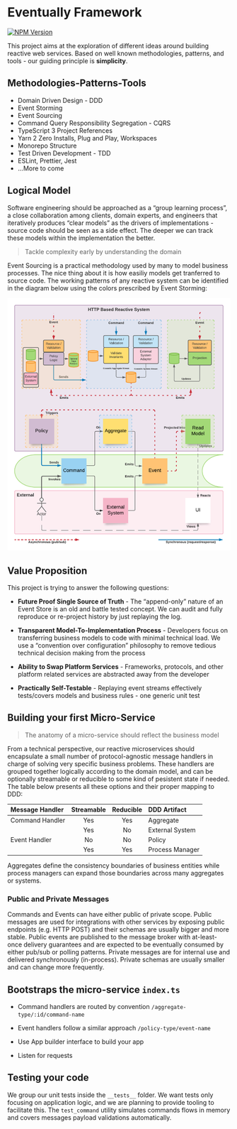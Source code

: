 # Eventually Framework

[![NPM Version](https://img.shields.io/npm/v/@rotorsoft/eventually.svg)](https://www.npmjs.com/package/@rotorsoft/eventually)

This project aims at the exploration of different ideas around building reactive web services. Based on well known methodologies, patterns, and tools - our guiding principle is **simplicity**.

## Methodologies-Patterns-Tools

- Domain Driven Design - DDD
- Event Storming
- Event Sourcing
- Command Query Responsibility Segregation - CQRS
- TypeScript 3 Project References
- Yarn 2 Zero Installs, Plug and Play, Workspaces
- Monorepo Structure
- Test Driven Development - TDD
- ESLint, Prettier, Jest
- ...More to come

## Logical Model

Software engineering should be approached as a “group learning process”, a close collaboration among clients, domain experts, and engineers that iteratively produces “clear models” as the drivers of implementations - source code should be seen as a side effect. The deeper we can track these models within the implementation the better.

> Tackle complexity early by understanding the domain

Event Sourcing is a practical methodology used by many to model business processes. The nice thing about it is how easiliy models get tranferred to source code. The working patterns of any reactive system can be identified in the diagram below using the colors prescribed by Event Storming:

![Logical Model](./assets/flow.png)

## Value Proposition

This project is trying to answer the following questions:

- **Future Proof Single Source of Truth** - The “append-only” nature of an Event Store is an old and battle tested concept. We can audit and fully reproduce or re-project history by just replaying the log.

- **Transparent Model-To-Implementation Process** - Developers focus on transferring business models to code with minimal technical load. We use a “convention over configuration” philosophy to remove tedious technical decision making from the process

- **Ability to Swap Platform Services** - Frameworks, protocols, and other platform related services are abstracted away from the developer

- **Practically Self-Testable** - Replaying event streams effectively tests/covers models and business rules - one generic unit test

## Building your first Micro-Service

> The anatomy of a micro-service should reflect the business model

From a technical perspective, our reactive microservices should encapsulate a small number of protocol-agnostic message handlers in charge of solving very specific business problems. These handlers are grouped together logically according to the domain model, and can be optionally streamable or reducible to some kind of pesistent state if needed. The table below presents all these options and their proper mapping to DDD:

| Message Handler | Streamable | Reducible | DDD Artifact    |
| :-------------- | :--------: | :-------: | :-------------- |
| Command Handler |    Yes     |    Yes    | Aggregate       |
|                 |    Yes     |    No     | External System |
| Event Handler   |     No     |    No     | Policy          |
|                 |    Yes     |    Yes    | Process Manager |

Aggregates define the consistency boundaries of business entities while process managers can expand those boundaries across many aggregates or systems.

### Public and Private Messages

Commands and Events can have either public of private scope. Public messages are used for integrations with other services by exposing public endpoints (e.g. HTTP POST) and their schemas are usually bigger and more stable. Public events are published to the message broker with at-least-once delivery guarantees and are expected to be eventually consumed by either pub/sub or polling patterns. Private messages are for internal use and delivered synchronously (in-process). Private schemas are usually smaller and can change more frequently.

## Bootstraps the micro-service `index.ts`

- Command handlers are routed by convention `/aggregate-type/:id/command-name`

- Event handlers follow a similar approach `/policy-type/event-name`

- Use App builder interface to build your app

- Listen for requests

## Testing your code

We group our unit tests inside the `__tests__` folder. We want tests only focusing on application logic, and we are planning to provide tooling to facilitate this. The `test_command` utility simulates commands flows in memory and covers messages payload validations automatically.
